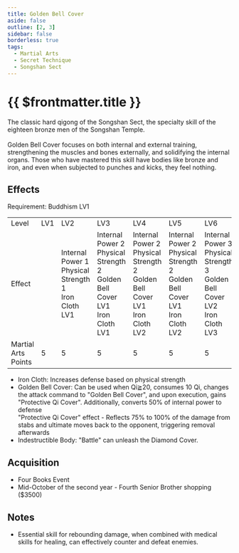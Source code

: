 ```yaml
---
title: Golden Bell Cover
aside: false
outline: [2, 3]
sidebar: false
borderless: true
tags:
  - Martial Arts
  - Secret Technique
  - Songshan Sect
---
```


# {{ $frontmatter.title }}

<BookItemIcon :size="`medium`" :needLink="false" :no="1030"></BookItemIcon>

The classic hard qigong of the Songshan Sect, the specialty skill of the eighteen bronze men of the Songshan Temple.
<br><br>
Golden Bell Cover focuses on both internal and external training, strengthening the muscles and bones externally, and solidifying the internal organs. Those who have mastered this skill have bodies like bronze and iron, and even when subjected to punches and kicks, they feel nothing.
<br clear="all" />

## Effects

Requirement: Buddhism LV1

<table>
    <tr>
        <td>Level</td>
        <td>LV1</td>
        <td>LV2</td>
        <td>LV3</td>
        <td>LV4</td>
        <td>LV5</td>
        <td>LV6</td>
        <td>LV7</td>
        <td>LV8</td>
        <td>LV9</td>
        <td>LV10</td>
    </tr>
    <tr>
        <td>Effect</td>
        <td></td>
        <td>Internal Power 1<br>Physical Strength 1<br>Iron Cloth LV1</td>
        <td>Internal Power 2<br>Physical Strength 2<br>Golden Bell Cover LV1<br>Iron Cloth LV1</td>
        <td>Internal Power 2<br>Physical Strength 2<br>Golden Bell Cover LV1<br>Iron Cloth LV2</td>
        <td>Internal Power 2<br>Physical Strength 2<br>Golden Bell Cover LV1<br>Iron Cloth LV2</td>
        <td>Internal Power 3<br>Physical Strength 3<br>Golden Bell Cover LV2<br>Iron Cloth LV3</td>
        <td>Internal Power 4<br>Physical Strength 4<br>Golden Bell Cover LV2<br>Iron Cloth LV3</td>
        <td>Internal Power 4<br>Physical Strength 4<br>Golden Bell Cover LV2<br>Iron Cloth LV4</td>
        <td>Internal Power 4<br>Physical Strength 4<br>Golden Bell Cover LV3<br>Iron Cloth LV4</td>
        <td>Internal Power 5<br>Physical Strength 5<br>Golden Bell Cover LV3<br>Iron Cloth LV5<br>Indestructible Body</td>
    </tr>
    <tr>
        <td>Martial Arts Points</td>
        <td>5</td>
        <td>5</td>
        <td>5</td>
        <td>5</td>
        <td>5</td>
        <td>5</td>
        <td>5</td>
        <td>5</td>
        <td>5</td>
        <td>5 (50)</td>
    </tr>
</table>

- Iron Cloth: Increases defense based on physical strength
- Golden Bell Cover: Can be used when Qi≧20, consumes 10 Qi, changes the attack command to "Golden Bell Cover", and upon execution, gains "Protective Qi Cover". Additionally, converts 50% of internal power to defense<br>
"Protective Qi Cover" effect - Reflects 75% to 100% of the damage from stabs and ultimate moves back to the opponent, triggering removal afterwards
- Indestructible Body: "Battle" can unleash the Diamond Cover.

## Acquisition

- Four Books Event
- Mid-October of the second year - Fourth Senior Brother shopping ($3500)

## Notes

- Essential skill for rebounding damage, when combined with medical skills for healing, can effectively counter and defeat enemies.